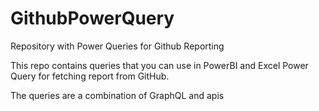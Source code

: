 # GithubPowerQuery
Repository with Power Queries for Github Reporting

This repo contains queries that you can use in PowerBI and Excel Power Query for fetching report from GitHub.

The queries are a combination of GraphQL and apis
